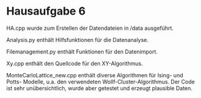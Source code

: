 
# Hausaufgabe 6

HA.cpp wurde zum Erstellen der Datendateien in /data ausgeführt. 

Analysis.py enthält Hilfsfunktionen für die Datenanalyse. 

Filemanagement.py enthält Funktionen für den Datenimport. 

Xy.cpp enthält den Quellcode für den XY-Algorithmus. 

MonteCarloLattice_new.cpp enthält diverse Algorithmen für Ising- und Potts- Modelle, u.a. den verwendeten Wollf-Cluster-Algorithmus. Der Code ist sehr unübersichtlich, wurde aber getestet und erzeugt plausible Daten.
